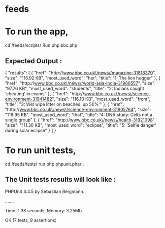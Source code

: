 # feeds

# To run the app,

cd /feeds/scripts/
Run php bbc.php

Expected Output :
----------------------

{
    "results": [
        {
            "href": "http:\/\/www.bbc.co.uk\/news\/magazine-31818370",
            "size": "116.92 KB",
            "most_used_word": "her",
            "title": "1: The lion hugger"
        },
        {
            "href": "http:\/\/www.bbc.co.uk\/news\/world-asia-india-31960557",
            "size": "97.76 KB",
            "most_used_word": "students",
            "title": "2: Indians caught 'cheating' in exams"
        },
        {
            "href": "http:\/\/www.bbc.co.uk\/news\/science-environment-31941482",
            "size": "116.10 KB",
            "most_used_word": "from",
            "title": "3: Wet wipe litter on beaches 'up 50%'"
        },
        {
            "href": "http:\/\/www.bbc.co.uk\/news\/science-environment-31905764",
            "size": "118.95 KB",
            "most_used_word": "that",
            "title": "4: DNA study: Celts not a single group"
        },
        {
            "href": "http:\/\/www.bbc.co.uk\/news\/health-31921098",
            "size": "111.30 KB",
            "most_used_word": "eclipse",
            "title": "5: 'Selfie danger' during solar eclipse"
        }
    ]
}


# To run unit tests,

cd /feeds/tests/
run php phpunit.phar .

The Unit tests results will look like :
----------------------------------------
PHPUnit 4.4.5 by Sebastian Bergmann.

.......

Time: 1.38 seconds, Memory: 3.25Mb

OK (7 tests, 9 assertions)